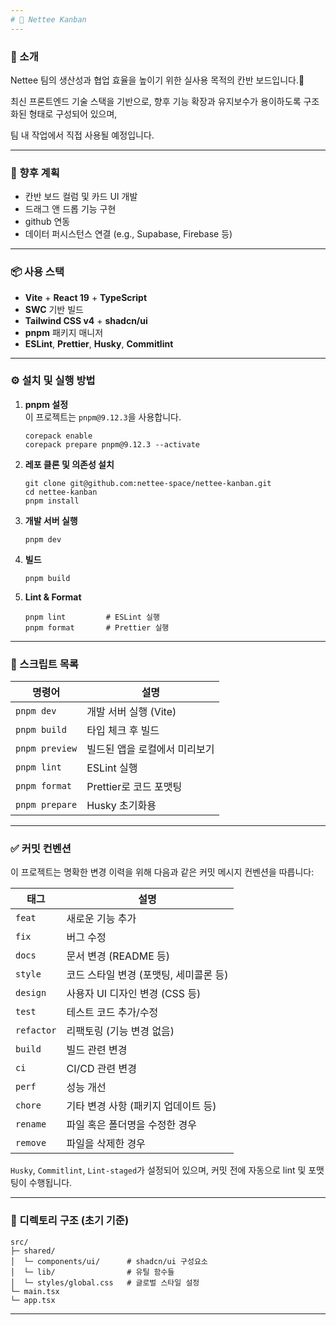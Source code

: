 ```yaml
---
# 📝 Nettee Kanban
---
```


### 📢 소개

Nettee 팀의 생산성과 협업 효율을 높이기 위한 실사용 목적의 칸반 보드입니다.🚀

최신 프론트엔드 기술 스택을 기반으로, 향후 기능 확장과 유지보수가 용이하도록 구조화된 형태로 구성되어 있으며,

팀 내 작업에서 직접 사용될 예정입니다.

---

### 🚧 향후 계획

- 칸반 보드 컬럼 및 카드 UI 개발
- 드래그 앤 드롭 기능 구현
- github 연동
- 데이터 퍼시스턴스 연결 (e.g., Supabase, Firebase 등)

---

### 📦 사용 스택

- **Vite** + **React 19** + **TypeScript**
- **SWC** 기반 빌드
- **Tailwind CSS v4** + **shadcn/ui**
- **pnpm** 패키지 매니저
- **ESLint**, **Prettier**, **Husky**, **Commitlint**

---

### ⚙️ 설치 및 실행 방법

1. **pnpm 설정**  
   이 프로젝트는 `pnpm@9.12.3`을 사용합니다.

   ```
   corepack enable
   corepack prepare pnpm@9.12.3 --activate
   ```

2. **레포 클론 및 의존성 설치**

   ```
   git clone git@github.com:nettee-space/nettee-kanban.git
   cd nettee-kanban
   pnpm install
   ```

3. **개발 서버 실행**

   ```
   pnpm dev
   ```

4. **빌드**

   ```
   pnpm build
   ```

5. **Lint & Format**

   ```
   pnpm lint         # ESLint 실행
   pnpm format       # Prettier 실행
   ```

---

### 🧪 스크립트 목록

| 명령어         | 설명                          |
| -------------- | ----------------------------- |
| `pnpm dev`     | 개발 서버 실행 (Vite)         |
| `pnpm build`   | 타입 체크 후 빌드             |
| `pnpm preview` | 빌드된 앱을 로컬에서 미리보기 |
| `pnpm lint`    | ESLint 실행                   |
| `pnpm format`  | Prettier로 코드 포맷팅        |
| `pnpm prepare` | Husky 초기화용                |

---

### ✅ 커밋 컨벤션

이 프로젝트는 명확한 변경 이력을 위해 다음과 같은 커밋 메시지 컨벤션을 따릅니다:

| 태그       | 설명                                   |
| ---------- | -------------------------------------- |
| `feat`     | 새로운 기능 추가                       |
| `fix`      | 버그 수정                              |
| `docs`     | 문서 변경 (README 등)                  |
| `style`    | 코드 스타일 변경 (포맷팅, 세미콜론 등) |
| `design`   | 사용자 UI 디자인 변경 (CSS 등)         |
| `test`     | 테스트 코드 추가/수정                  |
| `refactor` | 리팩토링 (기능 변경 없음)              |
| `build`    | 빌드 관련 변경                         |
| `ci`       | CI/CD 관련 변경                        |
| `perf`     | 성능 개선                              |
| `chore`    | 기타 변경 사항 (패키지 업데이트 등)    |
| `rename`   | 파일 혹은 폴더명을 수정한 경우         |
| `remove`   | 파일을 삭제한 경우                     |

`Husky`, `Commitlint`, `Lint-staged`가 설정되어 있으며, 커밋 전에 자동으로 lint 및 포맷팅이 수행됩니다.

---

### 📁 디렉토리 구조 (초기 기준)

```
src/
├─ shared/
│  └─ components/ui/      # shadcn/ui 구성요소
│  └─ lib/                # 유틸 함수들
│  └─ styles/global.css   # 글로벌 스타일 설정
└─ main.tsx
└─ app.tsx
```

---
